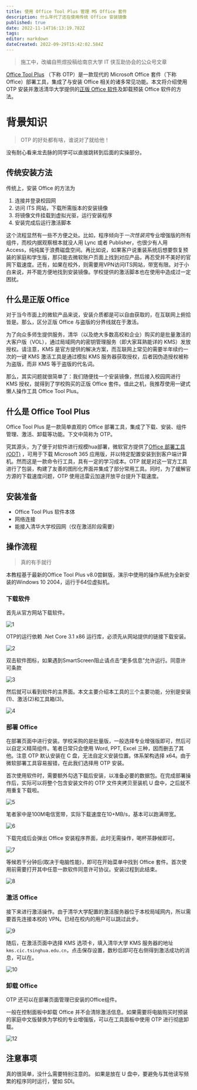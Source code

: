 ```yaml
---
title: 使用 Office Tool Plus 管理 MS Office 套件
description: 什么年代了还在使用传统 Office 安装镜像
published: true
date: 2022-11-14T16:13:19.782Z
tags: 
editor: markdown
dateCreated: 2022-09-29T15:42:02.584Z
---
```


> 施工中，改编自熊煜投稿给南京大学 IT 侠互助协会的公众号文章

[Office Tool Plus][1] （下称 OTP）是一款现代的 Microsoft Office 套件（下称 Office）部署工具，集成了与安装 Office 相关的诸多常见功能。本文将介绍使用 OTP 安装并激活清华大学提供的[正版 Office 软件][2]及卸载预装 Office 软件的方法。

# 背景知识

> OTP 的好处都有啥，谁说对了就给他！

没有耐心看来龙去脉的同学可以直接跳转到后面的实操部分。

## 传统安装方法

传统上，安装 Office 的方法为
1. 连接并登录校园网
2. 访问 ITS 网站，下载所需版本的安装镜像
3. 将镜像文件挂载到虚拟光驱，运行安装程序
4. 安装完成后运行激活脚本

这个流程显然有一些不方便之处。比如，程序倾向于*一次性装完*专业增强版的所有组件，而校内据观察根本就没人用 Lync 或者 Publisher，也很少有人用 Access，纯纯属于浪费磁盘空间。再比如说，如果客户说重装系统后想要恢复预装的家庭和学生版，那只能去微软账户页面上找到对应产品，再忍受并不美好的官网下载速度。还有，如果在校外，则需要用VPN访问ITS网站，带宽有限。对于小白来说，并不能方便地找到安装镜像。学校提供的激活脚本也在使用中造成过一定困扰。

## 什么是正版 Office

对于当今市面上的微软产品来说，安装介质都是可以自由获取的，在互联网上俯拾皆是。那么，区分正版 Office 与盗版的分界线就在于激活。

为了向众多师生提供服务，清华（以及绝大多数高校和企业）购买的是批量激活的大客户版（VOL），通过局域网内的密钥管理服务（即大家耳熟能详的 KMS）发放授权。请注意，KMS 是官方提供的解决方案，而互联网上常见的需要半年续约一次的一键 KMS 激活工具是通过模拟 KMS 服务器获取授权，后者因伪造授权被称为盗版，而非 KMS 等于盗版的代名词。

那么，其实问题就很简单了：我们随便找一个安装镜像，然后接入校园网进行 KMS 授权，就得到了学校购买的正版 Office 套件。值此之机，我推荐使用一键式懒人操作工具 Office Tool Plus。

## 什么是 Office Tool Plus

Office Tool Plus 是一款简单直观的 Office 部署工具，集成了下载、安装、组件管理、激活、卸载等功能。下文中简称为 OTP。

究其源头，为了便于对软件进行规模hua部署，微软官方提供了[Office 部署工具 (ODT)][3] ，可用于下载 Microsoft 365 应用版，并以特定配置安装到到客户端计算机。然而这是一款命令行工具，具有一定的学习成本。OTP 就是对这一官方工具进行了包装，构建了友善的图形化界面并集成了部分常用工具。同时，为了缓解官方源的下载速度问题，OTP 使用迅雷云加速开放平台提升下载速度。

## 安装准备

* Office Tool Plus 软件本体
* 网络连接
* 能接入清华大学校园网（仅在激活阶段需要）

## 操作流程

> 真的有手就行

本教程基于最新的Office Tool Plus v8.0尝鲜版，演示中使用的操作系统为全新安装的Windows 10 2004，运行于64位虚拟机。

### 下载软件

首先从官方网站下载软件。

![1](\images\1.png)

OTP的运行依赖 .Net Core 3.1 x86 运行库，必须先从网站提供的链接下载安装。

![2](\images\2.png)

双击软件图标，如果遇到SmartScreen阻止请点击“更多信息”允许运行。同意许可条款

![3](\images\3.png)

然后就可以看到软件的主界面。本文主要介绍本工具的三个主要功能，分别是安装(1)、激活(2)和工具箱(3)。

![4](\images\4.png)

### 部署 Office

在部署页面中进行安装。学校采购的是批量版，一般选择专业增强版即可，然后可以自定义精简组件。笔者日常只会使用 Word, PPT, Excel 三种，因而删去了其他。注意 OTP 默认安装在 C 盘，无法自定义安装位置。体系架构选择 x64。由于微软部署工具容易报错，在此我们选择用 OTP 安装。

首次使用软件时，需要额外勾选下载后安装，以准备必要的数据包。在完成部署操作后，实际可以将整个包含安装文件的 OTP 文件夹拷贝至装机 U 盘中，之后就不用重复下载啦。

![5](\images\5.png)

笔者家中是100M电信宽带，实际下载速度在10+MB/s，基本可以跑满带宽。

![6](\images\6.png)

下载完成后会弹出 Office 安装程序界面，此时无需操作，喝杯茶静候即可。

![7](\images\7.png)

等候若干分钟后(取决于电脑性能)，即可在开始菜单中找到 Office 套件。首次使用前需要打开其中任意一款软件同意许可协议。安装过程到此结束。

![8](\images\8.png)

### 激活 Office

接下来进行激活操作。由于清华大学配置的激活服务器位于本校局域网内，所以需要首先连接本校的 VPN。已经在校内的用户可以跳过此步。

![9](\images\9.png)

随后，在激活页面中选择 KMS 选项卡，填入清华大学 KMS 服务器的地址`kms.cic.tsinghua.edu.cn`，点击保存设置，数秒后即可在右侧得到激活成功的消息，可以在。

![10](\images\10.png)

### 卸载 Office

OTP 还可以在部署页面管理已安装的Office组件。

一般在控制面板中卸载 Office 并不会清除激活信息。如果需要将电脑购买时预装的家庭中文版替换为学校的专业增强版，可以在工具面板中使用 OTP 进行彻底卸载。

![12](\images\12.png)

## 注意事项

真的很简单，没什么需要特别注意的。
如果是放在 U 盘中，要避免与其他读写频繁的程序同时运行，譬如 SDI。


[1]: https://otp.landian.vip/zh-cn/	"Office Tool Plus官方网站"
[2]: https://its.tsinghua.edu.cn/xyggrj/bgl/MS_Office.htm	"南京大学微软正版软件"
[3]: https://docs.microsoft.com/zh-cn/deployoffice/overview-office-deployment-tool
[4]: https://vpn.nju.edu.cn/	"南京大学VPN"